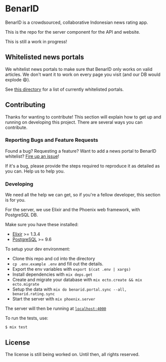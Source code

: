 # BenarID

BenarID is a crowdsourced, collaborative Indonesian news rating app.

This is the repo for the server component for the API and website.

This is still a work in progress!

## Whitelisted news portals

We whitelist news portals to make sure that BenarID only works on valid articles. We don't want it to work on every page you visit (and our DB would explode :smile:).

See [this directory](./priv/portals) for a list of currently whitelisted portals.

## Contributing

Thanks for wanting to contribute! This section will explain how to get up and running on developing this project. There are several ways you can contribute.

### Reporting Bugs and Feature Requests

Found a bug? Requesting a feature? Want to add a news portal to BenarID whitelist? [Fire up an issue](https://github.com/BenarID/benarid-server/issues/new)!

If it's a bug, please provide the steps required to reproduce it as detailed as you can. Help us to help you.

### Developing

We need all the help we can get, so if you're a fellow developer, this section is for you.

For the server, we use Elixir and the Phoenix web framework, with PostgreSQL DB.

Make sure you have these installed:

  * [Elixir](http://elixir-lang.org/install.html) >= 1.3.4
  * [PostgreSQL](https://www.postgresql.org/download/) >= 9.6

To setup your dev environment:

  * Clone this repo and cd into the directory
  * `cp .env.example .env` and fill out the details.
  * Export the env variables with `export $(cat .env | xargs)`
  * Install dependencies with `mix deps.get`
  * Create and migrate your database with `mix ecto.create && mix ecto.migrate`
  * Setup the data with `mix do benarid.portal.sync --all, benarid.rating.sync`
  * Start the server with `mix phoenix.server`

The server will then be running at [`localhost:4000`](http://localhost:4000)

To run the tests, use:

```
$ mix test
```

## License

The license is still being worked on. Until then, all rights reserved.
